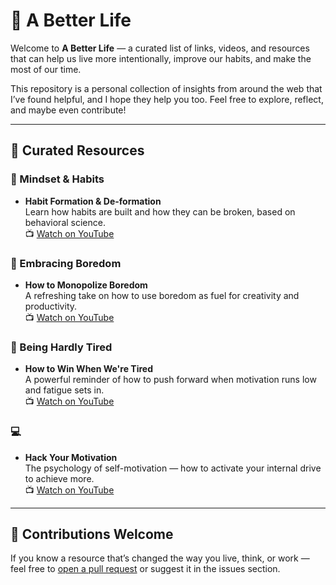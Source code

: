 # 🌱 A Better Life

Welcome to **A Better Life** — a curated list of links, videos, and resources that can help us live more intentionally, improve our habits, and make the most of our time.

This repository is a personal collection of insights from around the web that I’ve found helpful, and I hope they help you too. Feel free to explore, reflect, and maybe even contribute!

---

## 🔗 Curated Resources

### 🎯 Mindset & Habits
- **Habit Formation & De-formation**  
  Learn how habits are built and how they can be broken, based on behavioral science.  
  📺 [Watch on YouTube](https://www.youtube.com/watch?v=-moW9jvvMr4)

### 🧠 Embracing Boredom
- **How to Monopolize Boredom**  
  A refreshing take on how to use boredom as fuel for creativity and productivity.  
  📺 [Watch on YouTube](https://www.youtube.com/watch?v=8uoJNv9ufjM)

### 🦾 Being Hardly Tired 
- **How to Win When We're Tired**  
  A powerful reminder of how to push forward when motivation runs low and fatigue sets in.  
  📺 [Watch on YouTube](https://www.youtube.com/watch?v=gzLPa6NbcrE)
  
### 💻
- **Hack Your Motivation**  
  The psychology of self-motivation — how to activate your internal drive to achieve more.  
  📺 [Watch on YouTube](https://www.youtube.com/watch?v=7sxpKhIbr0E)
  

---

## 💬 Contributions Welcome

If you know a resource that’s changed the way you live, think, or work — feel free to [open a pull request](https://github.com/NiramaiPNayanar/A-Better-Life/pulls) or suggest it in the issues section.
